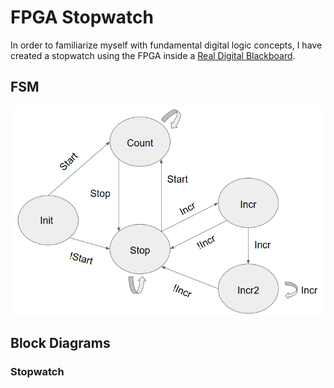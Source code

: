 # FPGA Stopwatch

In order to familiarize myself with fundamental digital logic concepts, I have created a stopwatch using the FPGA inside a [Real Digital Blackboard](https://www.realdigital.org/hardware/blackboard).

## FSM
![Stopwatch FSM](images/StopwatchFSM.png)

## Block Diagrams

### Stopwatch
